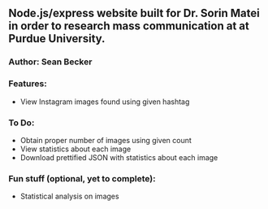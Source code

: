 ## Node.js/express website built for Dr. Sorin Matei in order to research mass communication at at Purdue University.
### Author: Sean Becker

### Features:
* View Instagram images found using given hashtag

### To Do:
* Obtain proper number of images using given count
* View statistics about each image
* Download prettified JSON with statistics about each image

### Fun stuff (optional, yet to complete):
* Statistical analysis on images